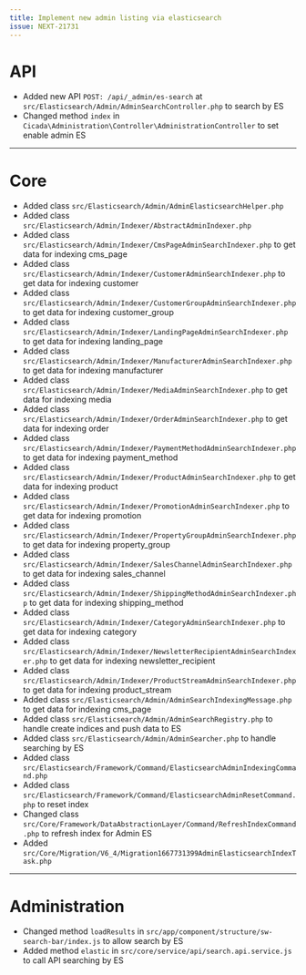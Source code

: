 ```yaml
---
title: Implement new admin listing via elasticsearch
issue: NEXT-21731
---
```

# API
* Added new API `POST: /api/_admin/es-search` at `src/Elasticsearch/Admin/AdminSearchController.php` to search by ES
* Changed method `index` in `Cicada\Administration\Controller\AdministrationController` to set enable admin ES
___
# Core
* Added class `src/Elasticsearch/Admin/AdminElasticsearchHelper.php`
* Added class `src/Elasticsearch/Admin/Indexer/AbstractAdminIndexer.php`
* Added class `src/Elasticsearch/Admin/Indexer/CmsPageAdminSearchIndexer.php` to get data for indexing cms_page
* Added class `src/Elasticsearch/Admin/Indexer/CustomerAdminSearchIndexer.php` to get data for indexing customer
* Added class `src/Elasticsearch/Admin/Indexer/CustomerGroupAdminSearchIndexer.php` to get data for indexing customer_group
* Added class `src/Elasticsearch/Admin/Indexer/LandingPageAdminSearchIndexer.php` to get data for indexing landing_page
* Added class `src/Elasticsearch/Admin/Indexer/ManufacturerAdminSearchIndexer.php` to get data for indexing manufacturer
* Added class `src/Elasticsearch/Admin/Indexer/MediaAdminSearchIndexer.php` to get data for indexing media
* Added class `src/Elasticsearch/Admin/Indexer/OrderAdminSearchIndexer.php` to get data for indexing order
* Added class `src/Elasticsearch/Admin/Indexer/PaymentMethodAdminSearchIndexer.php` to get data for indexing payment_method
* Added class `src/Elasticsearch/Admin/Indexer/ProductAdminSearchIndexer.php` to get data for indexing product
* Added class `src/Elasticsearch/Admin/Indexer/PromotionAdminSearchIndexer.php` to get data for indexing promotion
* Added class `src/Elasticsearch/Admin/Indexer/PropertyGroupAdminSearchIndexer.php` to get data for indexing property_group
* Added class `src/Elasticsearch/Admin/Indexer/SalesChannelAdminSearchIndexer.php` to get data for indexing sales_channel
* Added class `src/Elasticsearch/Admin/Indexer/ShippingMethodAdminSearchIndexer.php` to get data for indexing shipping_method
* Added class `src/Elasticsearch/Admin/Indexer/CategoryAdminSearchIndexer.php` to get data for indexing category
* Added class `src/Elasticsearch/Admin/Indexer/NewsletterRecipientAdminSearchIndexer.php` to get data for indexing newsletter_recipient
* Added class `src/Elasticsearch/Admin/Indexer/ProductStreamAdminSearchIndexer.php` to get data for indexing product_stream
* Added class `src/Elasticsearch/Admin/AdminSearchIndexingMessage.php` to get data for indexing cms_page
* Added class `src/Elasticsearch/Admin/AdminSearchRegistry.php` to handle create indices and push data to ES
* Added class `src/Elasticsearch/Admin/AdminSearcher.php` to handle searching by ES
* Added class `src/Elasticsearch/Framework/Command/ElasticsearchAdminIndexingCommand.php`
* Added class `src/Elasticsearch/Framework/Command/ElasticsearchAdminResetCommand.php` to reset index
* Changed class `src/Core/Framework/DataAbstractionLayer/Command/RefreshIndexCommand.php` to refresh index for Admin ES
* Added `src/Core/Migration/V6_4/Migration1667731399AdminElasticsearchIndexTask.php`
___
# Administration
* Changed method `loadResults` in `src/app/component/structure/sw-search-bar/index.js` to allow search by ES
* Added method `elastic` in `src/core/service/api/search.api.service.js` to call API searching by ES
